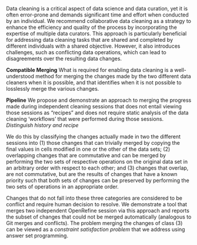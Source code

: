 Data cleaning is a critical aspect of data science and data curation, yet it is often error-prone and demands significant time and effort when conducted by an individual. We recommend collaborative data cleaning as a strategy to enhance the efficiency and quality of the process by incorporating the expertise of multiple data curators. This approach is particularly beneficial for addressing data cleaning tasks that are shared and completed by different individuals with a shared objective. However, it also introduces challenges, such as conflicting data operations, which can lead to disagreements over the resulting data changes.

**Compatible Merging**
What is required for enabling data cleaning is a well-understood method for merging the changes made by the two different data cleaners when it is possible, and that identifies when it is not possible to losslessly merge the various changes.

**Pipeline**
We propose and demonstrate an approach to merging the progress made during independent cleaning sessions that does not entail viewing those sessions as “recipes” and does not require static analysis of the data cleaning ‘workflows’ that were performed during those sessions. 
*Distinguish history and recipe*

We do this by classifying the changes actually made in two the different sessions into 
(1) those changes that can trivially  merged by copying the final values in cells modified in one or the other of the data sets; 
(2) overlapping changes that are commutative and can be merged by performing the two sets of respective operations on the original data set in an arbitrary order with respect to each other; 
and (3) changes that overlap, are not commutative, but are the results of changes that have a known priority such that both sets of changes can be preserved by performing the two sets of operations in an appropriate order.  

Changes that do not fall into these three categories are considered to be conflict and require human decision to resolve.  We demonstrate a tool that merges two independent OpenRefine session via this approach and reports the subset of changes that could not be merged automatically (analogous to Git merges and conflicts). The problem merging the changes of class (3) can be viewed as a *constraint satisfaction problem* that we address using answer set programming.
